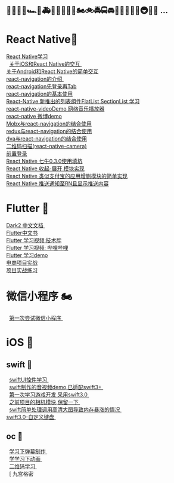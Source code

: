 ##  🚗🚕🚙🚌🏎🚓🚑🚒🚐🚚🚛🚜🏍🚲🚔🚍🚘🚖🚠🚋🚄🚂🚇🚉🚁 ...
# React Native🚈
   [ React Native学习 ]( https://github.com/pheromone/React-Native-study )    <br/>
   [ 关于iOS和React Native的交互 ]( https://github.com/pheromone/IOS-native-and-React-native-interaction )    <br/>
   [ 关于Android和React Native的简单交互 ]( https://github.com/pheromone/androidrn )    <br/> 
   [ react-navigation的介绍 ]( https://github.com/pheromone/navigationDemo )    <br/> 
   [ react-navigation先登录再Tab ]( https://github.com/pheromone/loginRN/tree/master )    <br/> 
   [ react-navigation的基本使用 ]( https://github.com/pheromone/react-navigation-use )    <br/>
   [ React-Native 新推出的列表组件FlatList SectionList 学习 ]( https://github.com/pheromone/RN-FlatList-SectionList )    <br/> 
   [ react-native-videoDemo 网络音乐播放器 ]( https://github.com/pheromone/react-native-videoDemo )    <br/> 
   [ react-native 微博demo ]( https://github.com/pheromone/react_native_weibo )    <br/> 
   [ Mobx与react-navigation的结合使用 ]( https://github.com/pheromone/mobx_reactNavigation_demo )    <br/> 
   [ redux与react-navigation的结合使用 ]( https://github.com/pheromone/RN_nav )    <br/> 
   [ dva与react-navigation的结合使用 ]( https://github.com/pheromone/rn_dva )    <br/> 
   [ 二维码扫描(react-native-camera) ]( https://github.com/pheromone/scanDemo )    <br/>
   [ 前置登录 ]( https://pheromone.github.io/2018/06/16/%E7%A7%BB%E5%8A%A8%E7%AB%AF%E5%AD%A6%E4%B9%A0/react-navigation%E5%89%8D%E7%BD%AE%E7%99%BB%E5%BD%95/)    <br/> 
   [ React Native 七牛0.3.0使用填坑  ](https://pheromone.github.io/2018/06/26/%E7%A7%BB%E5%8A%A8%E7%AB%AF%E5%AD%A6%E4%B9%A0/react-native%E4%B8%83%E7%89%9B%E4%B8%8A%E4%BC%A0%E5%9B%BE%E7%89%87/ )    <br/> 
   [ React Native 收起-展开 模块实现  ](https://pheromone.github.io/2018/08/11/%E7%A7%BB%E5%8A%A8%E7%AB%AF%E5%AD%A6%E4%B9%A0/React%20Native%20%3C%E6%94%B6%E8%B5%B7-%E5%B1%95%E5%BC%80%3E%E5%8A%9F%E8%83%BD%E5%AE%9E%E7%8E%B0/ )    <br/> 
   [ React Native 类似支付宝的应用增删模块的简单实现  ](https://pheromone.github.io/2018/08/17/%E7%A7%BB%E5%8A%A8%E7%AB%AF%E5%AD%A6%E4%B9%A0/React%20Native%E7%B1%BB%E4%BC%BC%E6%94%AF%E4%BB%98%E5%AE%9D%E7%9A%84%E5%BA%94%E7%94%A8%E5%A2%9E%E5%88%A0%E6%A8%A1%E5%9D%97%E7%9A%84%E7%AE%80%E5%8D%95%E5%AE%9E%E7%8E%B0/)    <br/>
 [ React Native 推送通知至RN且显示推送内容](https://pheromone.github.io/2018/09/08/%E7%A7%BB%E5%8A%A8%E7%AB%AF%E5%AD%A6%E4%B9%A0/React%20Native%20%E6%8E%A8%E9%80%81%E9%80%9A%E7%9F%A5%E8%87%B3RN%E4%B8%94%E6%98%BE%E7%A4%BA%E6%8E%A8%E9%80%81%E5%86%85%E5%AE%B9/)    <br/>
   
 
# Flutter 🚗
   [ Dark2 中文文档 ]( https://www.kancloud.cn/marswill/dark2_document )    <br/>
   [ Flutter中文书 ]( https://book.flutterchina.club/ )    <br/>
   [ Flutter 学习视频:技术胖 ]( http://jspang.com/post/flutterDemo.html#toc-ff4 )    <br/>
   [ Flutter 学习视频: 哔哩哔哩 ](  https://space.bilibili.com/242124306/channel/detail?cid=64754 )    <br/>
   [ Flutter 学习demo ]( https://github.com/pheromone/Flutter_learn_demo )    <br/>
   [ 电商项目实战 ]( https://github.com/pheromone/flutter_shop )    <br/>
   [ 项目实战练习 ]( https://github.com/pheromone/flutter_video_audio_news )    <br/>


# 微信小程序 🏍
   [ 第一次尝试微信小程序 ]( https://github.com/pheromone/FirstWeChatSmall )    <br/>
# iOS 🚋
## swift 🚙
   [ swiftUI控件学习 ]( https://github.com/pheromone/swift_study )    <br/>
   [ swift制作的音视频demo,已适配swift3+ ]( https://github.com/pheromone/swift-video-audio )    <br/>
   [ 第一次学习游戏开发 采用swift3.0 ]( https://github.com/pheromone/Flappy-Bird )    <br/>
   [ 之前项目的相机模块,保留一下 ]( https://github.com/pheromone/swift_custom_camera )    <br/>
   [ swift简单处理调用高清大图导致内存暴涨的情况 ]( https://github.com/pheromone/swift-imagePicker-memory )    <br/>
   [ swift3.0-自定义键盘  ]( https://github.com/pheromone/swift3.0-emojiKeyboard )    <br/>

   
## oc 🚚
   [ 学习下弹幕制作 ]( https://github.com/pheromone/danMu )    <br/>
   [ 学学习下动画 ]( https://github.com/pheromone/iOSAnimationLearn )    <br/>
   [ 二维码学习 ]( https://github.com/pheromone/QRcode )    <br/>
   [ 九宫格密
